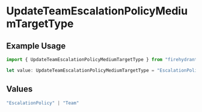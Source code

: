 # UpdateTeamEscalationPolicyMediumTargetType

## Example Usage

```typescript
import { UpdateTeamEscalationPolicyMediumTargetType } from "firehydrant/models/components";

let value: UpdateTeamEscalationPolicyMediumTargetType = "EscalationPolicy";
```

## Values

```typescript
"EscalationPolicy" | "Team"
```